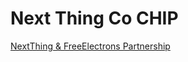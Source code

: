 Next Thing Co CHIP
==

[NextThing & FreeElectrons Partnership](http://free-electrons.com/blog/free-electrons-chip-nextthing/)

